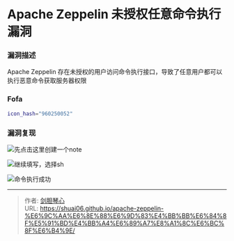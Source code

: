 # Apache Zeppelin 未授权任意命令执行漏洞


### 漏洞描述

Apache Zeppelin 存在未授权的用户访问命令执行接口，导致了任意用户都可以执行恶意命令获取服务器权限



### Fofa

```bash
icon_hash="960250052"
```



### 漏洞复现

![先点击这里创建一个note](https://geoer666-1257264766.cos.ap-beijing.myqcloud.com/zeppelin_click.jpg)



![继续填写，选择sh](https://geoer666-1257264766.cos.ap-beijing.myqcloud.com/zeppelin_click2.jpg)





![命令执行成功](https://geoer666-1257264766.cos.ap-beijing.myqcloud.com/zeppelin_success.jpg)











---

> 作者: [剑胆琴心](http://shuai06.github.io)  
> URL: https://shuai06.github.io/apache-zeppelin-%E6%9C%AA%E6%8E%88%E6%9D%83%E4%BB%BB%E6%84%8F%E5%91%BD%E4%BB%A4%E6%89%A7%E8%A1%8C%E6%BC%8F%E6%B4%9E/  

